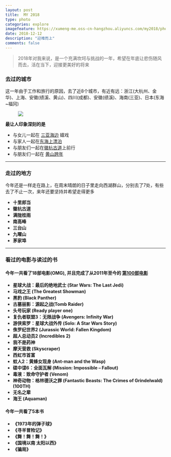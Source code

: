 ```yaml
---
layout: post
title:  MY 2018
type: photo
categories: explore
imagefeature: https://xumeng-me.oss-cn-hangzhou.aliyuncs.com/my2018/photos/IMG_4650.jpg?x-oss-process=image/resize,p_50
date: 2018-12-12
description: "迎难而上"
comments: false
---
```


> 2018年对我来说，是一个充满坎坷与挑战的一年，希望在年底让悲伤随风而去，活在当下，迎接更美好的将来


### 去过的城市

这一年由于工作和旅行的原因，去了近8个城市，有近有远：浙江(大杭州、金华)、上海、安徽(绩溪、黄山)、四川(成都)、安徽(绩溪)、海南(三亚)、日本(东海~福冈)

<figure>
	<a href="https://xumeng-me.oss-cn-hangzhou.aliyuncs.com/my2018/photos/Cities-2018.png?x-oss-process=image/resize,p_100"><img src="https://xumeng-me.oss-cn-hangzhou.aliyuncs.com/my2018/photos/Cities-2018.png?x-oss-process=image/resize,p_100"></a>
</figure>

**最让人印象深刻的是**
- 与女儿一起在 [三亚海边](https://xumeng.me/explore/sanya-2018) 嬉戏
- 与家人一起在[东海上漂泊](https://xumeng.me/explore/qots-japan)
- 与朋友们一起在[徽杭古道](https://xumeng.me/explore/huihang-hiking)上前行
- 与朋友们一起在 [黄山跨年](https://xumeng.me/explore/huangshan-hiking)

----

### 走过的地方

今年还是一样走在路上，在周末晴朗的日子里走向西湖群山，分别去了7处，有些去了不止一次，来年还要坚持并希望走得更多

- **十里郎当**
- **徽杭古道**
- **满陇桂雨**
- **南高峰**
- **三台山**
- **九曜山**
- **茅家埠**

----

### 看过的电影与读过的书

#### 今年一共看了18部电影(OMG), 并且完成了从2011年至今的 [第100部电影](https://xumeng.me/relax/the-100th-movie)

- **星球大战：最后的绝地武士 (Star Wars: The Last Jedi)**
- **马戏之王 (The Greatest Showman)**
- **黑豹 (Black Panther)**
- **古墓丽影：源起之战(Tomb Raider)**
- **头号玩家 (Ready player one)**
- **复仇者联盟3：无限战争 (Avengers: Infinity War)**
- **游侠索罗：星球大战外传 (Solo: A Star Wars Story)**
- **侏罗纪世界2 (Jurassic World: Fallen Kingdom)**
- **超人总动员2 (Incredibles 2)**
- **我不是药神**
- **摩天营救 (Skyscraper)**
- **西虹市首富**
- **蚊人2：黄蜂女现身 (Ant-man and the Wasp)**
- **碟中谍6：全面瓦解 (Mission: Impossible – Fallout)**
- **毒液：致命守护者 (Venom)**
- **神奇动物：格林德沃之罪 (Fantastic Beasts: The Crimes of Grindelwald) (100TH)**
- **无名之辈**
- **海王 (Aquaman)**


#### 今年一共看了5本书

- **《1973年的弹子球》**
- **《寻羊冒险记》**
- **《舞！舞！舞！》**
- **《国境以南 太阳以西》**
- **《骗局》**